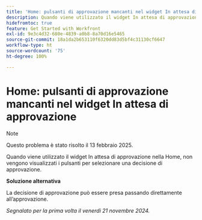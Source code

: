 ```yaml
---
title: 'Home: pulsanti di approvazione mancanti nel widget In attesa di approvazione'
description: Quando viene utilizzato il widget In attesa di approvazione nella Home, non vengono visualizzati i pulsanti per selezionare una decisione di approvazione.
hidefromtoc: true
feature: Get Started with Workfront
exl-id: 9e3c4d32-680e-4839-a0b8-8a70d16e5465
source-git-commit: 18a1da2b653110f6320dd83d5bf4c31130cf6647
workflow-type: ht
source-wordcount: '75'
ht-degree: 100%

---
```


# Home: pulsanti di approvazione mancanti nel widget In attesa di approvazione

>[!NOTE]
>
>Questo problema è stato risolto il 13 febbraio 2025.

Quando viene utilizzato il widget In attesa di approvazione nella Home, non vengono visualizzati i pulsanti per selezionare una decisione di approvazione.

**Soluzione alternativa**

La decisione di approvazione può essere presa passando direttamente all’approvazione.

_Segnalato per la prima volta il venerdì 21 novembre 2024._
